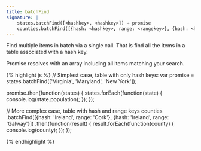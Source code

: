 ```yaml
---
title: batchFind
signature: |
    states.batchFind([<hashkey>, <hashkey>]) ⇒ promise
    counties.batchFind([{hash: <hashkey>, range: <rangekey>}, {hash: <hashkey>, range: <rangekey>}, ... ]) ⇒ promise
---
```


Find multiple items in batch via a single call. That is find all the
items in a table associated with a hash key.

Promise resolves with an array including all items matching your search.

{% highlight js %}
// Simplest case, table with only hash keys:
var promise = states.batchFind(['Virginia', 'Maryland', 'New York']);

promise.then(function(states) {
    states.forEach(function(state) {
        console.log(state.population);
    });
});

// More complex case, table with hash and range keys
counties
    .batchFind([{hash: 'Ireland', range: 'Cork'}, {hash: 'Ireland', range: 'Galway'}])
    .then(function(result) {
        result.forEach(function(county) {
            console.log(county);
        });
    });

{% endhighlight %}
